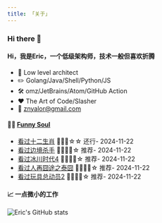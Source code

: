 ```yaml
---
title: 「关于」
---
```


### Hi there 👋

#### Hi，我是Eric，一个低级架构师，技术一般但喜欢折腾

- :briefcase: Low level architect<br/>
- :pencil2: Golang/Java/Shell/Python/JS<br/>
- :hammer_and_wrench: omz/JetBrains/Atom/GitHub Action<br/>
- :hearts: The Art of Code/Slasher<br/>
- :email: znyalor@gmail.com<br/>

#### 🤾‍♂️ <a href="https://movie.douban.com/people/znyalor/collect" target="_blank">Funny Soul</a>

<!-- START_SECTION:douban -->
* <a href='http://movie.douban.com/subject/4212172/' target='_blank'>看过十二生肖</a> 🌟🌟🌟☆☆ 还行- 2024-11-22
* <a href='http://movie.douban.com/subject/25881247/' target='_blank'>看过边境杀手</a> 🌟🌟🌟🌟☆ 推荐- 2024-11-22
* <a href='http://movie.douban.com/subject/4914468/' target='_blank'>看过冰川时代4</a> 🌟🌟🌟🌟☆ 推荐- 2024-11-22
* <a href='http://movie.douban.com/subject/10574622/' target='_blank'>看过人再囧途之泰囧</a> 🌟🌟🌟🌟☆ 推荐- 2024-11-22
* <a href='http://movie.douban.com/subject/1291574/' target='_blank'>看过玩具总动员2</a> 🌟🌟🌟🌟☆ 推荐- 2024-11-22
<!-- END_SECTION:douban -->


#### 📈 一点微小的工作

![Eric's GitHub stats](https://github-readme-stats.vercel.app/api?username=zylele&show_icons=true&count_private=true&theme=vue)